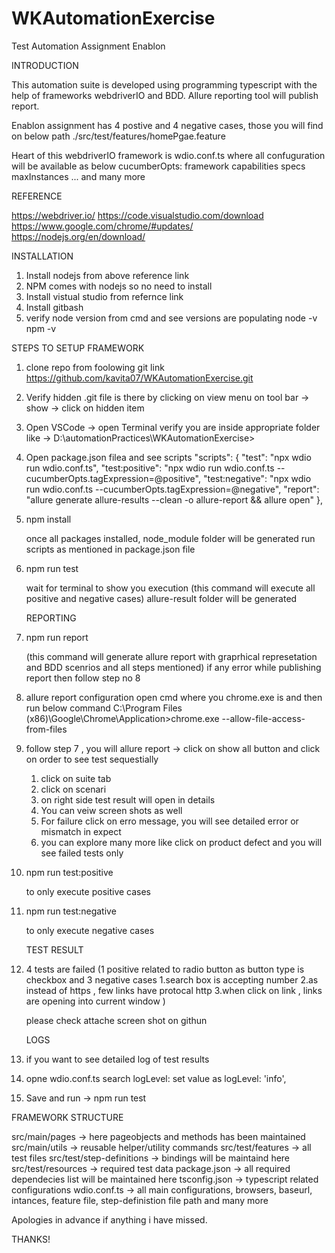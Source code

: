 # WKAutomationExercise
Test Automation Assignment Enablon

INTRODUCTION

This automation suite is developed using programming typescript with the help of frameworks webdriverIO and BDD.
Allure reporting tool will publish report.

Enablon assignment has 4 postive and 4 negative cases, those you will find on below path
./src/test/features/homePgae.feature

Heart of this webdriverIO framework is wdio.conf.ts where all confuguration will be available as below
cucumberOpts:
framework
capabilities
specs
maxInstances
... and many more

REFERENCE

https://webdriver.io/
https://code.visualstudio.com/download
https://www.google.com/chrome/#updates/
https://nodejs.org/en/download/

INSTALLATION

1. Install nodejs from above reference link
2. NPM comes with nodejs so no need to install
3. Install vistual studio from refernce link
4. Install gitbash
5. verify node version from cmd and see versions are populating
    node -v
    npm -v

STEPS TO SETUP FRAMEWORK

1. clone repo from foolowing git link
    https://github.com/kavita07/WKAutomationExercise.git

2. Verify hidden .git file is there by clicking on view menu on tool bar -> show -> click on hidden item
3. Open VSCode -> open Terminal 
    verify you are inside appropriate folder like -> D:\automationPractices\WKAutomationExercise>

4. Open package.json filea and see scripts
    "scripts": {
    "test": "npx wdio run wdio.conf.ts",
    "test:positive": "npx wdio run wdio.conf.ts --cucumberOpts.tagExpression=@positive",
    "test:negative": "npx wdio run wdio.conf.ts --cucumberOpts.tagExpression=@negative",
    "report": "allure generate allure-results --clean -o allure-report && allure open"
  },

5. npm install

    once all packages installed, node_module folder will be generated
    run scripts as mentioned in package.json file

6. npm run test

    wait for terminal to show you execution
   (this command will execute all positive and negative cases)
    allure-result folder will be generated

    REPORTING

8. npm run report

    (this command will generate allure report with graprhical represetation and BDD scenrios and all steps mentioned)
    if any error while publishing report then follow step no 8

9. allure report configuration
    open cmd where you chrome.exe is and then run below command
    C:\Program Files (x86)\Google\Chrome\Application>chrome.exe --allow-file-access-from-files

10. follow step 7 , you will allure report -> 
    click on show all button and click on order to see test sequestially
    1. click on suite tab
    2. click on scenari
    3. on right side test result will open in details
    4. You can veiw screen shots as well
    5. For failure click on erro message, you will see detailed error or mismatch in expect
    6. you can explore many more like click on product defect and you will see failed tests only

11. npm run test:positive

    to only execute positive cases

12. npm run  test:negative

    to only execute negative cases

    TEST RESULT

13. 4 tests are failed 
    (1 positive related to radio button as button type is checkbox
    and 3 negative cases 
     1.search box is accepting number 
     2.as instead of https , few links have protocal http
     3.when click on link , links are opening into current window
    )

    please check attache screen shot on githun

    LOGS

13. if you want to see detailed log of test results

14. opne wdio.conf.ts search  logLevel: 
    set value as  logLevel: 'info',
15. Save and run -> npm run test

FRAMEWORK STRUCTURE

src/main/pages -> here pageobjects and methods has been maintained
src/main/utils -> reusable helper/utility commands
src/test/features -> all test files
src/test/step-definitions -> bindings will be maintaind here
src/test/resources -> required test data
package.json -> all required dependecies list will be maintained here
tsconfig.json -> typescript related configurations
wdio.conf.ts -> all main configurations, browsers, baseurl, intances, feature file, step-definistion file path and many more

Apologies in advance if anything i have missed.

THANKS!
